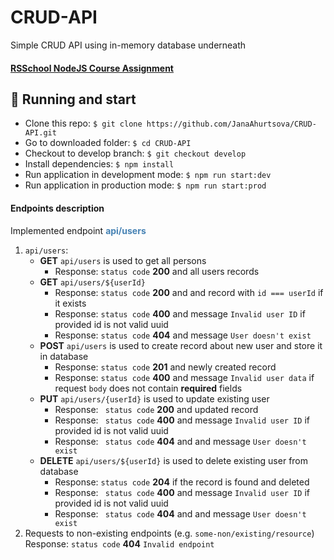 # CRUD-API
Simple CRUD API using in-memory database underneath
#### [RSSchool NodeJS Course Assignment](https://github.com/AlreadyBored/nodejs-assignments/blob/main/assignments/crud-api/assignment.md)
## :rocket: Running and start
* Clone this repo: ```$ git clone https://github.com/JanaAhurtsova/CRUD-API.git```
* Go to downloaded folder: ```$ cd CRUD-API```
* Checkout to develop branch: ```$ git checkout develop```
* Install dependencies: ```$ npm install```
* Run application in development mode: ```$ npm run start:dev```
* Run application in production mode: ```$ npm run start:prod```

#### Endpoints description
Implemented endpoint **<font color="steelblue">api/users</font>**
1. `api/users`:
   - **GET** `api/users` is used to get all persons
     - Response: `status code` **200** and all users records
   - **GET** `api/users/${userId}`
     - Response: `status code` **200** and and record with `id === userId` if it exists
     - Response: `status code` **400** and message `Invalid user ID` if provided id is not valid uuid
     - Response: `status code` **404** and message `User doesn't exist`
   - **POST** `api/users` is used to create record about new user and store it in database
     - Response: `status code` **201** and newly created record
     - Response: `status code` **400** and message `Invalid user data` if request `body` does not contain **required** fields
   - **PUT** `api/users/{userId}` is used to update existing user
     - Response: ` status code` **200** and updated record
     - Response: ` status code` **400** and message `Invalid user ID` if provided id is not valid uuid
     - Response: ` status code` **404** and and message `User doesn't exist`
   - **DELETE** `api/users/${userId}` is used to delete existing user from database
     - Response: `status code` **204** if the record is found and deleted
     - Response: ` status code` **400** and message `Invalid user ID` if provided id is not valid uuid
     - Response: ` status code` **404** and and message `User doesn't exist`
2. Requests to non-existing endpoints (e.g. `some-non/existing/resource`) Response: `status code` **404** `Invalid endpoint`
